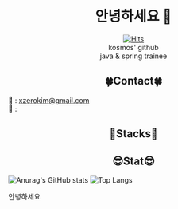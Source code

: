 <div align="center">

# 안녕하세요 🙋
[![Hits](https://hits.seeyoufarm.com/api/count/incr/badge.svg?url=https%3A%2F%2Fgithub.com%2Fkosm0ssy%2Fhit-counter&count_bg=%2365DFE5&title_bg=%23606060&icon=&icon_color=%23E7E7E7&title=hits&edge_flat=false)](https://github.com/kosm0ssy) <br>
kosmos' github <br>
java & spring trainee

## 🍀Contact🍀<br> </div>
📧 : xzerokim@gmail.com <br>
💬 : <br>

<div align="center">

## 👾Stacks👾 </div>

<div align="center">

## 😎Stat😎 </div>

![Anurag's GitHub stats](https://github-readme-stats.vercel.app/api?username=kosm0ssy&show_icons=true&theme=github_dark_dimmed)
![Top Langs](https://github-readme-stats.vercel.app/api/top-langs/?username=kosm0ssy&layout=compact)




<hi>안녕하세요</hi>

